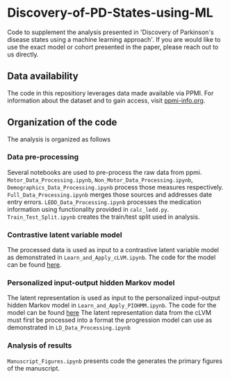 # Discovery-of-PD-States-using-ML
Code to supplement the analysis presented in 'Discovery of Parkinson's disease states using a machine learning approach'. If you are would like to use the exact model or cohort presented in the paper, please reach out to us directly.

## Data availability
The code in this repositiory leverages data made available via PPMI. For information about the dataset and to gain access, visit [ppmi-info.org](http://www.ppmi-info.org).

## Organization of the code
The analysis is organized as follows

### Data pre-processing
Several notebooks are used to pre-process the raw data from ppmi. `Motor_Data_Processing.ipynb`, `Non_Motor_Data_Processing.ipynb`, `Demographics_Data_Processing.ipynb` process those measures respectively. `Full_Data_Processing.ipynb` merges those sources and addresses date entry errors. `LEDD_Data_Processing.ipynb` processes the medication information using functionality provided in `calc_ledd.py`. `Train_Test_Split.ipynb` creates the train/test split used in analysis.

### Contrastive latent variable model
The processed data is used as input to a contrastive latent variable model as demonstrated in `Learn_and_Apply_cLVM.ipynb`. The code for the model can be found [here](https://github.com/kseverso/contrastive-LVM).

### Personalized input-output hidden Markov model
The latent representation is used as input to the personalized input-output hidden Markov model in `Learn_and_Apply_PIOHMM.ipynb`. The code for the model can be found [here](https://github.com/kseverso/DiseaseProgressionModeling-HMM) The latent representation data from the cLVM must first be processed into a format the progression model can use as demonstrated in `LD_Data_Processing.ipynb`

### Analysis of results
`Manuscript_Figures.ipynb` presents code the generates the primary figures of the manuscript.
